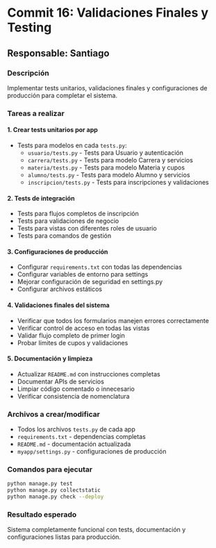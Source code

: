 # Commit 16: Validaciones Finales y Testing

## Responsable: Santiago

### Descripción
Implementar tests unitarios, validaciones finales y configuraciones de producción para completar el sistema.

### Tareas a realizar

#### 1. Crear tests unitarios por app
- Tests para modelos en cada `tests.py`:
  - `usuario/tests.py` - Tests para Usuario y autenticación
  - `carrera/tests.py` - Tests para modelo Carrera y servicios
  - `materia/tests.py` - Tests para modelo Materia y cupos
  - `alumno/tests.py` - Tests para modelo Alumno y servicios
  - `inscripcion/tests.py` - Tests para inscripciones y validaciones

#### 2. Tests de integración
- Tests para flujos completos de inscripción
- Tests para validaciones de negocio
- Tests para vistas con diferentes roles de usuario
- Tests para comandos de gestión

#### 3. Configuraciones de producción
- Configurar `requirements.txt` con todas las dependencias
- Configurar variables de entorno para settings
- Mejorar configuración de seguridad en settings.py
- Configurar archivos estáticos

#### 4. Validaciones finales del sistema
- Verificar que todos los formularios manejen errores correctamente
- Verificar control de acceso en todas las vistas
- Validar flujo completo de primer login
- Probar límites de cupos y validaciones

#### 5. Documentación y limpieza
- Actualizar `README.md` con instrucciones completas
- Documentar APIs de servicios
- Limpiar código comentado o innecesario
- Verificar consistencia de nomenclatura

### Archivos a crear/modificar
- Todos los archivos `tests.py` de cada app
- `requirements.txt` - dependencias completas
- `README.md` - documentación actualizada
- `myapp/settings.py` - configuraciones de producción

### Comandos para ejecutar
```bash
python manage.py test
python manage.py collectstatic
python manage.py check --deploy
```

### Resultado esperado
Sistema completamente funcional con tests, documentación y configuraciones listas para producción.
